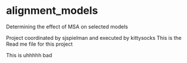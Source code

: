 # alignment_models
Determining the effect of MSA on selected models

Project coordinated by sjspielman and executed by kittysocks
This is the Read me file for this project

This is uhhhhh bad

